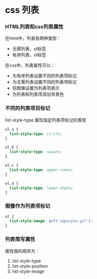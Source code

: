 # css 列表

### HTML列表和css列表属性
在html中，列表有两种类型：
- 无需列表，ul标签
- 有序列表，ol标签

在css中，列表属性可以：
- 为有序列表设置不同的列表项标记
- 为无需列表设置不同的列表项标记
- 将图像设置为列表项表示
- 为列表和列表项添加背景色


### 不同的列表项目标记
list-style-type 属性指定列表项标记的类型
```css
ul.a {
  list-style-type: circle;
}

ul.b {
  list-style-type: square;
}

ol.c {
  list-style-type: upper-roman;
}

ol.d {
  list-style-type: lower-alpha;
}
```


### 图像作为列表项标记
```css
ul {
  list-style-image: url('sqpurple.gif');
}
```


### 列表简写属性
属性值的顺序为：
1. list-style-type
2. list-style-position
3. list-style-image


